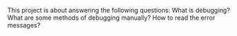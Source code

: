 This project is about answering the following questions:
What is debugging?
What are some methods of debugging manually?
How to read the error messages?
